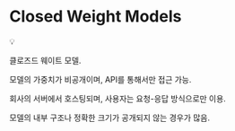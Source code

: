 # Closed Weight Models

<aside>
💡

클로즈드 웨이트 모델.

모델의 가중치가 비공개이며, API를 통해서만 접근 가능.

회사의 서버에서 호스팅되며, 사용자는 요청-응답 방식으로만 이용.

모델의 내부 구조나 정확한 크기가 공개되지 않는 경우가 많음.

</aside>